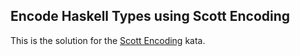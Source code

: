 ## Encode Haskell Types using Scott Encoding

This is the solution for the [Scott Encoding](https://www.codewars.com/kata/scott-encoding) kata.


